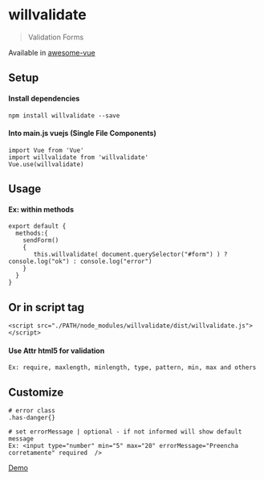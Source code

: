 # willvalidate

> Validation Forms

Available in [awesome-vue](https://github.com/vuejs/awesome-vue/blob/master/README.md) 

## Setup
#### Install dependencies
``` 
npm install willvalidate --save
``` 

#### Into main.js vuejs (Single File Components)
``` 
import Vue from 'Vue'
import willvalidate from 'willvalidate'
Vue.use(willvalidate)
```

## Usage
#### Ex: within methods 
```
export default {
  methods:{
    sendForm()
    {
       this.willvalidate( document.querySelector("#form") ) ? console.log("ok") : console.log("error")
    }
  }
}
``` 

## Or in script tag
```
<script src="./PATH/node_modules/willvalidate/dist/willvalidate.js"></script>
```

#### Use Attr html5 for validation
``` 
Ex: require, maxlength, minlength, type, pattern, min, max and others
```

## Customize
```
# error class 
.has-danger{}

# set errorMessage | optional - if not informed will show default message
Ex: <input type="number" min="5" max="20" errorMessage="Preencha corretamente" required  />
```


[Demo](https://gustavosoriano.github.io/willvalidate/)

